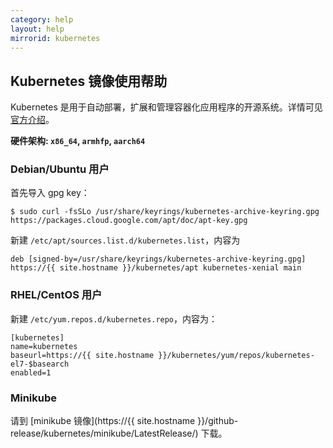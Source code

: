 ```yaml
---
category: help
layout: help
mirrorid: kubernetes
---
```


## Kubernetes 镜像使用帮助

Kubernetes 是用于自动部署，扩展和管理容器化应用程序的开源系统。详情可见 [官方介绍](https://kubernetes.io/zh/)。

**硬件架构: `x86_64`, `armhfp`, `aarch64`**

### Debian/Ubuntu 用户

首先导入 gpg key：

```shell
$ sudo curl -fsSLo /usr/share/keyrings/kubernetes-archive-keyring.gpg https://packages.cloud.google.com/apt/doc/apt-key.gpg
```

新建 `/etc/apt/sources.list.d/kubernetes.list`，内容为

```
deb [signed-by=/usr/share/keyrings/kubernetes-archive-keyring.gpg] https://{{ site.hostname }}/kubernetes/apt kubernetes-xenial main
```

### RHEL/CentOS 用户

新建 `/etc/yum.repos.d/kubernetes.repo`，内容为：

```
[kubernetes]
name=kubernetes
baseurl=https://{{ site.hostname }}/kubernetes/yum/repos/kubernetes-el7-$basearch
enabled=1
```

### Minikube

请到 [minikube 镜像](https://{{ site.hostname }}/github-release/kubernetes/minikube/LatestRelease/) 下载。
